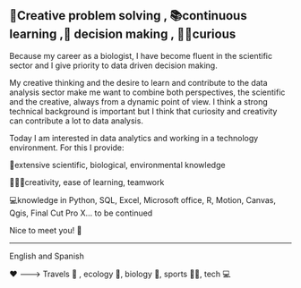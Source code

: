 ## 🎨Creative problem solving , 📚continuous learning ,📆 decision making , 🙋‍♀️curious

 Because my career as a biologist, I have become fluent in the scientific sector and I give priority to data driven decision making.

 My creative thinking and the desire to learn and contribute to the data analysis sector make me want to combine both perspectives, the scientific and the creative, always from a dynamic point of view. I think a strong technical background is important but I think that curiosity and creativity can contribute a lot to data analysis.

Today I am interested in data analytics and working in a technology environment. For this I provide:

🧬extensive scientific, biological, environmental knowledge

👩🏼‍🎨creativity, ease of learning, teamwork

💻knowledge in Python, SQL, Excel, Microsoft office, R, Motion, Canvas, Qgis, Final Cut Pro X… to be continued


Nice to meet you! 🎉

--------
English and Spanish

 ❤️ ---> Travels 🚞 , ecology 🌳, biology 🔬, sports 🤸‍♀️, tech 💻
